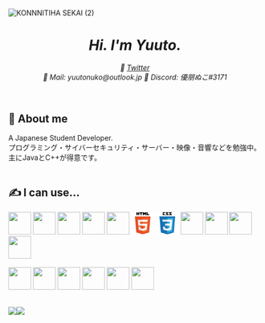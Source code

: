 # 
![KONNNITIHA SEKAI (2)](https://media.discordapp.net/attachments/815098719019466794/925005849703890994/unknown.png?width=853&height=480)
<h1 align='center'><i>  Hi. I'm Yuuto.</i></h1>
<p align='center'>
<i>
  🐓 <a href="https://twitter.com/yuutonuko_">Twitter</a><br>
  📧 <a>Mail: yuutonuko@outlook.jp</a>
  👾 <a>Discord: 優朋ぬこ#3171</a>
  </i>
</p>
<br>

## 🤔 About me

A Japanese Student Developer. <br> 
プログラミング・サイバーセキュリティ・サーバー・映像・音響などを勉強中。主にJavaとC++が得意です。<br>
<br>

## ✍ I can use...
<p align='left'>
  <img src='https://upload.wikimedia.org/wikipedia/commons/5/5f/Windows_logo_-_2012.svg' width='45' height='45'/>
  <img src='https://upload.wikimedia.org/wikipedia/commons/thumb/9/9e/CentOS_Graphical_Symbol.svg/1200px-CentOS_Graphical_Symbol.svg.png' width='45' height='45'/>
  <img src='https://upload.wikimedia.org/wikipedia/commons/9/9e/UbuntuCoF.svg' width='45' height='45'/>
  <img src='https://upload.wikimedia.org/wikipedia/commons/a/a5/Archlinux-icon-crystal-64.svg' width='45' height='45'/>
  <img src='https://upload.wikimedia.org/wikipedia/commons/4/4b/Kali_Linux_2.0_wordmark.svg' width='45' height='45'/>
  <img src='https://raw.githubusercontent.com/devicons/devicon/master/icons/html5/html5-original-wordmark.svg' width='45' height='45'/>
  <img src='https://raw.githubusercontent.com/devicons/devicon/master/icons/css3/css3-original-wordmark.svg' width='45' height='45'/>
  <img src='https://upload.wikimedia.org/wikipedia/commons/c/c3/Python-logo-notext.svg' width='45' height='45'/>
  <img src='https://upload.wikimedia.org/wikipedia/commons/1/18/C_Programming_Language.svg' width='45' height='45'/>
  <img src='https://cdnlogo.com/logos/c/27/c.svg' width='45' height='45'/>
  <img src='http://cdn.onlinewebfonts.com/svg/img_431824.png' width='45' height='45'/>
</p>
<p align='left'>
  <img src='https://camo.githubusercontent.com/21439e24ddd0195751bd0cca02c521e041b87de9c995bcef18c9083d4c1d0473/68747470733a2f2f7777772e70726f786d6f782e636f6d2f696d616765732f70726f786d6f782f50726f786d6f782d6c6f676f2d737461636b65642d38343070782e706e67' width='45' height='45'/>
  <img src='https://upload.wikimedia.org/wikipedia/commons/9/91/Octicons-mark-github.svg' width='45' height='45'/>
  <img src='https://upload.wikimedia.org/wikipedia/commons/1/1d/PyCharm_Icon.svg' width='45' height='45'/>
  <img src='https://upload.wikimedia.org/wikipedia/commons/thumb/9/9c/IntelliJ_IDEA_Icon.svg/2048px-IntelliJ_IDEA_Icon.svg.png' width='45' height='45'/>
  <img src='https://upload.wikimedia.org/wikipedia/commons/9/9a/Visual_Studio_Code_1.35_icon.svg' width='45' height='45'/>
  <img src='https://upload.wikimedia.org/wikipedia/commons/5/59/Visual_Studio_Icon_2019.svg' width='45' height='45'/>
</p>
<br>

<a href="https://github.com/anuraghazra/github-readme-stats">
  <img align="left" src="https://github-readme-stats.vercel.app/api?username=yuutonuko&theme=dark&count_private=true" />
</a>
<a href="https://github.com/anuraghazra/github-readme-stats">
  <img align="left" src="https://github-readme-stats.vercel.app/api/top-langs/?username=yuutonuko&layout=compact&theme=dark&count_private=true" />
</a>
